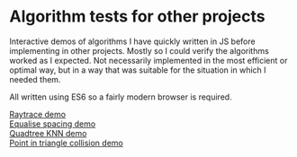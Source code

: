 # Algorithm tests for other projects

Interactive demos of algorithms I have quickly written in JS before implementing in other projects.
Mostly so I could verify the algorithms worked as I expected. Not necessarily implemented in the most efficient or optimal way, but in a way that was suitable for the situation in which I needed them.  

All written using ES6 so a fairly modern browser is required.  

[Raytrace demo](http://static1.natfaulk.com/statics/algorithm_tests/raytrace/raytrace.html)  
[Equalise spacing demo](http://static1.natfaulk.com/statics/algorithm_tests/equalspacing/equalspacing.html)  
[Quadtree KNN demo](http://static1.natfaulk.com/statics/algorithm_tests/quadtrees/quadtrees.html)  
[Point in triangle collision demo](http://static1.natfaulk.com/statics/algorithm_tests/pointintriangle/pint.html)  
